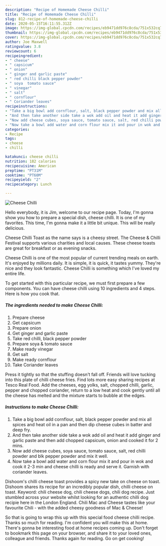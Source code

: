 ```yaml
---
description: "Recipe of Homemade Cheese Chilli"
title: "Recipe of Homemade Cheese Chilli"
slug: 812-recipe-of-homemade-cheese-chilli
date: 2020-05-15T16:11:55.312Z
image: https://img-global.cpcdn.com/recipes/eb9471dd976c8cda/751x532cq70/cheese-chilli-recipe-main-photo.jpg
thumbnail: https://img-global.cpcdn.com/recipes/eb9471dd976c8cda/751x532cq70/cheese-chilli-recipe-main-photo.jpg
cover: https://img-global.cpcdn.com/recipes/eb9471dd976c8cda/751x532cq70/cheese-chilli-recipe-main-photo.jpg
author: Joe Maxwell
ratingvalue: 3.8
reviewcount: 6
recipeingredient:
- " cheese"
- " capsicum"
- " onion"
- " ginger and garlic paste"
- " red chilli black pepper powder"
- " soya  tomato sauce"
- " vinegar"
- " salt"
- " cornflour"
- " Coriander leaves"
recipeinstructions:
- "Take a big bowl add cornflour, salt, black pepper powder and mix all spices and heat oil in a pan and then dip cheese cubes in batter and deep fry."
- "And then take another side take a wok add oil and heat it add ginger and garlic paste and then add chopped capsicum, onion and cooked it for 2 mins."
- "Now add cheese cubes, soya sauce, tomato sauce, salt, red chilli powder and blk pepper powder and mix it well."
- "Now take a bowl add water and corn flour mix it and pour in wok and cook it 2-3 min and cheese chilli is ready and serve it. Garnish with coriander leaves."
categories:
- Recipe
tags:
- cheese
- chilli

katakunci: cheese chilli 
nutrition: 182 calories
recipecuisine: American
preptime: "PT31M"
cooktime: "PT60M"
recipeyield: "2"
recipecategory: Lunch

---
```



![Cheese Chilli](https://img-global.cpcdn.com/recipes/eb9471dd976c8cda/751x532cq70/cheese-chilli-recipe-main-photo.jpg)

Hello everybody, it is Jim, welcome to our recipe page. Today, I'm gonna show you how to prepare a special dish, cheese chilli. It is one of my favorites. This time, I'm gonna make it a little bit unique. This will be really delicious.

Cheese Chilli Toast as the name says is a cheesy street. The Cheese &amp; Chilli Festival supports various charities and local causes. These cheese toasts are great for breakfast or as evening snacks.

Cheese Chilli is one of the most popular of current trending meals on earth. It's enjoyed by millions daily. It is simple, it is quick, it tastes yummy. They're nice and they look fantastic. Cheese Chilli is something which I've loved my entire life.


To get started with this particular recipe, we must first prepare a few components. You can have cheese chilli using 10 ingredients and 4 steps. Here is how you cook that.

<!--inarticleads1-->

##### The ingredients needed to make Cheese Chilli:

1. Prepare  cheese
1. Get  capsicum
1. Prepare  onion
1. Get  ginger and garlic paste
1. Take  red chilli, black pepper powder
1. Prepare  soya &amp; tomato sauce
1. Make ready  vinegar
1. Get  salt
1. Make ready  cornflour
1. Take  Coriander leaves


Press it tightly so that the stuffing doesn&#39;t fall off. Friends will love tucking into this plate of chilli cheese fries. Find lots more easy sharing recipes at Tesco Real Food. Add the cheeses, egg yolks, salt, chopped chilli, garlic, pepper and chopped coriander, return to a low heat and cook gently until all the cheese has melted and the mixture starts to bubble at the edges. 

<!--inarticleads2-->

##### Instructions to make Cheese Chilli:

1. Take a big bowl add cornflour, salt, black pepper powder and mix all spices and heat oil in a pan and then dip cheese cubes in batter and deep fry.
1. And then take another side take a wok add oil and heat it add ginger and garlic paste and then add chopped capsicum, onion and cooked it for 2 mins.
1. Now add cheese cubes, soya sauce, tomato sauce, salt, red chilli powder and blk pepper powder and mix it well.
1. Now take a bowl add water and corn flour mix it and pour in wok and cook it 2-3 min and cheese chilli is ready and serve it. Garnish with coriander leaves.


Dishoom&#39;s chilli cheese toast provides a spicy new take on cheese on toast. Dishoom shares its recipe for an incredibly popular dish, chilli cheese on toast. Keyword: chili cheese dog, chili cheese dogs, chili dog recipe. Just stumbled across your website whilst looking for an authentic chilli dog recipie here in the London England. Chili Mac and Cheese tastes like your favourite Chili - with the added cheesy goodness of Mac &amp; Cheese! 

So that is going to wrap this up with this special food cheese chilli recipe. Thanks so much for reading. I'm confident you will make this at home. There's gonna be interesting food at home recipes coming up. Don't forget to bookmark this page on your browser, and share it to your loved ones, colleague and friends. Thanks again for reading. Go on get cooking!
